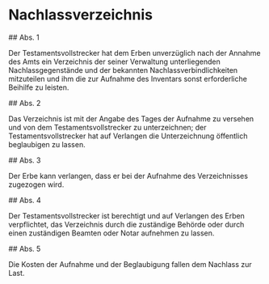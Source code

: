 # Nachlassverzeichnis



\#\# Abs. 1

 Der Testamentsvollstrecker hat dem Erben unverzüglich nach der Annahme des Amts ein Verzeichnis der seiner Verwaltung unterliegenden Nachlassgegenstände und der bekannten Nachlassverbindlichkeiten mitzuteilen und ihm die zur Aufnahme des Inventars sonst erforderliche Beihilfe zu leisten.

\#\# Abs. 2

 Das Verzeichnis ist mit der Angabe des Tages der Aufnahme zu versehen und von dem Testamentsvollstrecker zu unterzeichnen; der Testamentsvollstrecker hat auf Verlangen die Unterzeichnung öffentlich beglaubigen zu lassen.

\#\# Abs. 3

 Der Erbe kann verlangen, dass er bei der Aufnahme des Verzeichnisses zugezogen wird.

\#\# Abs. 4

 Der Testamentsvollstrecker ist berechtigt und auf Verlangen des Erben verpflichtet, das Verzeichnis durch die zuständige Behörde oder durch einen zuständigen Beamten oder Notar aufnehmen zu lassen.

\#\# Abs. 5

 Die Kosten der Aufnahme und der Beglaubigung fallen dem Nachlass zur Last. 

